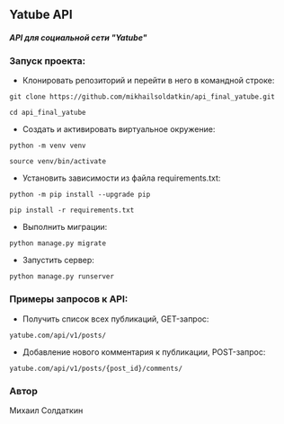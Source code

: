 ## Yatube API

#### *API для социальной сети "Yatube"*

### Запуск проекта:

- Клонировать репозиторий и перейти в него в командной строке:
```
git clone https://github.com/mikhailsoldatkin/api_final_yatube.git

cd api_final_yatube
```

- Создать и активировать виртуальное окружение:
```
python -m venv venv 

source venv/bin/activate
```
- Установить зависимости из файла requirements.txt:
```
python -m pip install --upgrade pip 

pip install -r requirements.txt
```
- Выполнить миграции:
```
python manage.py migrate
```
- Запустить сервер:
```
python manage.py runserver
```
### Примеры запросов к API:

- Получить список всех публикаций, GET-запрос:
```
yatube.com/api/v1/posts/
```
- Добавление нового комментария к публикации, POST-запрос:
```
yatube.com/api/v1/posts/{post_id}/comments/
```

### Автор
Михаил Солдаткин
